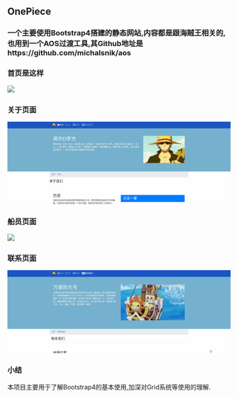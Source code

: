 

## OnePiece

### 一个主要使用Bootstrap4搭建的静态网站,内容都是跟海贼王相关的,也用到一个AOS过渡工具,其Github地址是https://github.com/michalsnik/aos

### 首页是这样

![](README.assets/主页.gif)

### 关于页面

![](README.assets/关于.gif)

### 船员页面

![](README.assets/船员.gif)

### 联系页面

![](README.assets/联系.gif)

### 小结

本项目主要用于了解Bootstrap4的基本使用,加深对Grid系统等使用的理解.